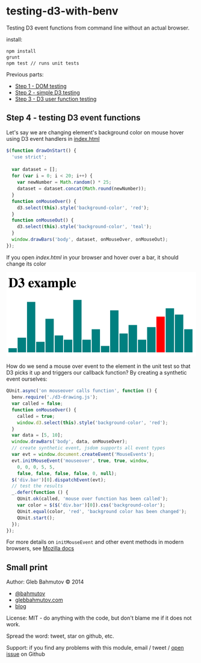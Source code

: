 # testing-d3-with-benv

Testing D3 event functions from command line without an actual browser.

install:

    npm install
    grunt
    npm test // runs unit tests

Previous parts:

* [Step 1 - DOM testing](https://github.com/bahmutov/testing-d3-with-benv/tree/dom-testing)
* [Step 2 - simple D3 testing](https://github.com/bahmutov/testing-d3-with-benv/tree/d3-testing)
* [Step 3 - D3 user function testing](https://github.com/bahmutov/testing-d3-with-benv/tree/d3-function-testing)

## Step 4 - testing D3 event functions

Let's say we are changing element's background color on mouse hover
using D3 event handlers in [index.html](index.html)

```js
$(function drawOnStart() {
  'use strict';

  var dataset = [];
  for (var i = 0; i < 20; i++) {
    var newNumber = Math.random() * 25;
    dataset = dataset.concat(Math.round(newNumber));
  }
  function onMouseOver() {
    d3.select(this).style('background-color', 'red');
  }
  function onMouseOut() {
    d3.select(this).style('background-color', 'teal');
  }
  window.drawBars('body', dataset, onMouseOver, onMouseOut);
});
```

If you open *index.html* in your browser and hover over a bar, it should change
its color

![hover over bar](d3-testing.png)

How do we send a mouse over event to the element in the unit test
so that D3 picks it up and triggers our callback function?
By creating a synthetic event ourselves:

```js
QUnit.async('on mouseover calls function', function () {
  benv.require('./d3-drawing.js');
  var called = false;
  function onMouseOver() {
    called = true;
    window.d3.select(this).style('background-color', 'red');
  }
  var data = [5, 10];
  window.drawBars('body', data, onMouseOver);
  // create synthetic event, jsdom supports all event types
  var evt = window.document.createEvent('MouseEvents');
  evt.initMouseEvent('mouseover', true, true, window,
    0, 0, 0, 5, 5,
    false, false, false, false, 0, null);
  $('div.bar')[0].dispatchEvent(evt);
  // test the results
  _.defer(function () {
    QUnit.ok(called, 'mouse over function has been called');
    var color = $($('div.bar')[0]).css('background-color');
    QUnit.equal(color, 'red', 'background color has been changed');
    QUnit.start();
  });
});
```

For more details on `initMouseEvent` and other event methods in modern
browsers, see [Mozilla docs](https://developer.mozilla.org/en-US/docs/Web/API/event.initMouseEvent)

## Small print

Author: Gleb Bahmutov &copy; 2014

* [@bahmutov](https://twitter.com/bahmutov)
* [glebbahmutov.com](http://glebbahmutov.com)
* [blog](http://bahmutov.calepin.co/)

License: MIT - do anything with the code, but don't blame me if it does not work.

Spread the word: tweet, star on github, etc.

Support: if you find any problems with this module, email / tweet /
[open issue](https://github.com/bahmutov/testing-d3-with-benv/issues) on Github
